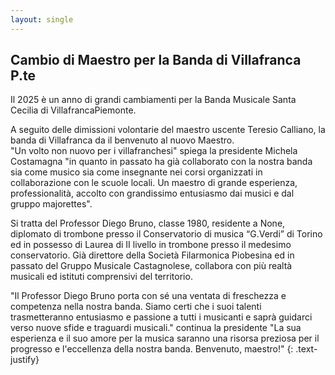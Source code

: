 ```yaml
---
layout: single
---
```

## Cambio di Maestro per la Banda di Villafranca P.te

Il 2025 è un anno di grandi cambiamenti per la Banda Musicale Santa Cecilia di VillafrancaPiemonte. <br/>

A seguito delle dimissioni volontarie del maestro uscente Teresio Calliano, la banda di
Villafranca da il benvenuto al nuovo Maestro.<br/>
"Un volto non nuovo per i villafranchesi" spiega la presidente Michela Costamagna "in quanto in passato ha già collaborato con la nostra banda sia come musico sia come insegnante nei corsi organizzati in collaborazione con le scuole locali. Un maestro di grande esperienza, professionalità, accolto con grandissimo entusiasmo dai musici e dal gruppo majorettes". <br/>

Si tratta del Professor Diego Bruno, classe 1980, residente a None, diplomato di trombone presso il Conservatorio di musica “G.Verdi” di Torino ed in possesso di Laurea di II livello in trombone presso il medesimo conservatorio. Già direttore della Società Filarmonica Piobesina ed in passato del Gruppo Musicale Castagnolese, collabora con più realtà musicali ed istituti comprensivi del territorio.<br/>

"Il Professor Diego Bruno porta con sé una ventata di freschezza e competenza nella nostra banda. Siamo certi che i suoi talenti trasmetteranno entusiasmo e passione a tutti i musicanti e saprà guidarci verso nuove sfide e traguardi musicali." continua la presidente "La sua esperienza e il suo amore per la musica saranno una risorsa preziosa per il progresso e l'eccellenza della nostra banda. Benvenuto, maestro!"
{: .text-justify}